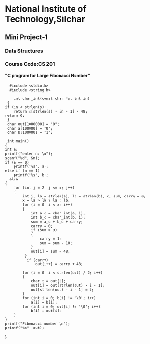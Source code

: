 # National Institute of Technology,Silchar
## Mini Project-1
### Data Structures
### Course Code:CS 201

#### "C program for Large Fibonacci Number"




      #include <stdio.h>
      #include <string.h>

        int char_int(const char *s, int in)
     {
    if (in < strlen(s))
        return s[strlen(s) - in - 1] - 48;
    return 0;
     }
     char out[1000000] = "0";
     char a[100000] = "0";
     char b[100000] = "1";
   
     int main()
    {
    int n;
    printf("enter n: \n");
    scanf("%d", &n);
    if (n == 0)
        printf("%s", a);
    else if (n == 1)
        printf("%s", b);
      else
    {
        for (int j = 2; j <= n; j++)
        {
            int i, la = strlen(a), lb = strlen(b), x, sum, carry = 0;
            x = la > lb ? la : lb;
            for (i = 0; i < x; i++)
            {
                int a_c = char_int(a, i);
                int b_c = char_int(b, i);
                sum = a_c + b_c + carry;
                carry = 0;
                if (sum > 9)
                {
                    carry = 1;
                    sum = sum - 10;
                }
                out[i] = sum + 48;
             }
              if (carry)
                  out[i++] = carry + 48;

            for (i = 0; i < strlen(out) / 2; i++)
            {
                char t = out[i];
                out[i] = out[strlen(out) - i - 1];
                out[strlen(out) - i - 1] = t;
            }
            for (int i = 0; b[i] != '\0'; i++)
                a[i] = b[i];
            for (int i = 0; out[i] != '\0'; i++)
                b[i] = out[i];
        }
    }
    printf("Fibonacci number \n");
    printf("%s", out);
}
